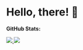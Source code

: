 # Hello, there! 👋

**GitHub Stats:**

  
  <a href="https://github.com/anuraghazra/github-readme-stats">
    <img src="https://github-readme-stats.vercel.app/api?username=venicode&show_icons=true&theme=dracula" />
  </a>
  <a href="https://github.com/anuraghazra/convoychat" >
    <img src="https://github-readme-stats.vercel.app/api/top-langs?username=venicode&layout=compact&langs_count=8&theme=dracula"/>
  </a>
